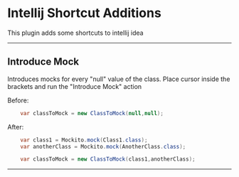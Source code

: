 # Intellij Shortcut Additions

This plugin adds some shortcuts to intellij idea

----------------------

## Introduce Mock

Introduces mocks for every "null" value of the class. Place cursor inside the brackets and run the "Introduce Mock"
action

Before:

```java
    var classToMock = new ClassToMock(null,null);
```

After:

```java
    var class1 = Mockito.mock(Class1.class);
    var anotherClass = Mockito.mock(AnotherClass.class);

    var classToMock = new ClassToMock(class1,anotherClass);
```

----------------------
